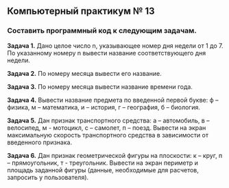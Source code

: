 ## Компьютерный практикум № 13 
### Составить программный код к следующим задачам.

**Задача 1.** Дано целое число n, указывающее номер дня недели от 1 до 7. По указанному номеру n вывести название соответствующего дня недели.

**Задача 2.** По номеру месяца вывести его название.

**Задача 3.** По номеру месяца вывести название времени года.

**Задача 4.** Вывести название предмета по введенной первой букве: ф – физика, м – математика, и – история, г – география, б – биология.

**Задача 5.** Дан признак транспортного средства: a – автомобиль, в – велосипед, м - мотоцикл, с – самолет, п – поезд. Вывести на экран максимальную скорость транспортного средства в зависимости от введенного признака.

**Задача 6.** Дан признак геометрической фигуры на плоскости: к – круг, п – прямоугольник, т - треугольник. Вывести на экран периметр и площадь заданной фигуры (данные, необходимые для расчетов, запросить у пользователя).